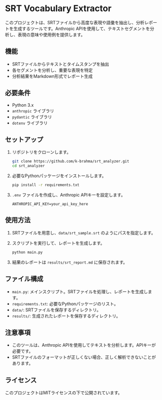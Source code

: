 # SRT Vocabulary Extractor

このプロジェクトは、SRTファイルから高度な表現や語彙を抽出し、分析レポートを生成するツールです。Anthropic APIを使用して、テキストセグメントを分析し、表現の意味や使用例を提供します。

## 機能

- SRTファイルからテキストとタイムスタンプを抽出
- 各セグメントを分析し、重要な表現を特定
- 分析結果をMarkdown形式でレポート生成

## 必要条件

- Python 3.x
- `anthropic` ライブラリ
- `pydantic` ライブラリ
- `dotenv` ライブラリ

## セットアップ

1. リポジトリをクローンします。

   ```bash
   git clone https://github.com/k-brahma/srt_analyzer.git
   cd srt_analyzer
   ```

2. 必要なPythonパッケージをインストールします。

   ```bash
   pip install -r requirements.txt
   ```

3. `.env` ファイルを作成し、Anthropic APIキーを設定します。

   ```
   ANTHROPIC_API_KEY=your_api_key_here
   ```

## 使用方法

1. SRTファイルを用意し、`data/srt_sample.srt` のようにパスを指定します。

2. スクリプトを実行して、レポートを生成します。

   ```bash
   python main.py
   ```

3. 結果のレポートは `results/srt_report.md` に保存されます。

## ファイル構成

- `main.py`: メインスクリプト。SRTファイルを処理し、レポートを生成します。
- `requirements.txt`: 必要なPythonパッケージのリスト。
- `data/`: SRTファイルを保存するディレクトリ。
- `results/`: 生成されたレポートを保存するディレクトリ。

## 注意事項

- このツールは、Anthropic APIを使用してテキストを分析します。APIキーが必要です。
- SRTファイルのフォーマットが正しくない場合、正しく解析できないことがあります。

## ライセンス

このプロジェクトはMITライセンスの下で公開されています。